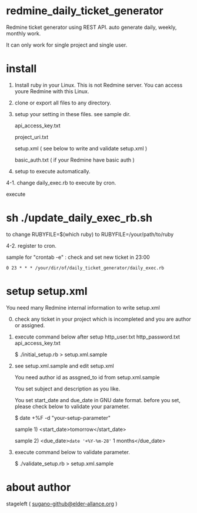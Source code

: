 # redmine_daily_ticket_generator
Redmine ticket generator using REST API. auto generate daily, weekly, monthly work.

It can only work for single project and single user.

# install

 1. Install ruby in your Linux.
    This is not Redmine server.
    You can access youre Redmine with this Linux.

 2. clone or export all files to any directory.

 3. setup your setting in these files. see sample dir.

    api_access_key.txt

    project_uri.txt

    setup.xml ( see below to write and validate setup.xml )

    basic_auth.txt ( if your Redmine have basic auth )

 4. setup to execute automatically.

  4-1. change daily_exec.rb to execute by cron.

   execute 

   # sh ./update_daily_exec_rb.sh

   to change RUBYFILE=$(which ruby) to RUBYFILE=/your/path/to/ruby

  4-2. register to cron.

   sample for "crontab -e" : check and set new ticket in 23:00

    0 23 * * * /your/dir/of/daily_ticket_generator/daily_exec.rb

# setup setup.xml

  You need many Redmine internal information to write setup.xml 

  0. check any ticket in your project
     which is incompleted and you are author or assigned.
 
  1. execute command below
     after setup  http_user.txt http_password.txt api_access_key.txt

     $ ./initial_setup.rb > setup.xml.sample

  2. see setup.xml.sample and edit setup.xml

     You need author id as assgned_to id from setup.xml.sample

     You set subject and description as you like.

     You set start_date and due_date in GNU date format.
     before you set, please check below to validate your parameter.

     $ date +%F -d "your-setup-parameter"

     sample 1)
        <start_date>tomorrow</start_date>

     sample 2)
        <due_date>`date '+%Y-%m-28'` 1 months</due_date>

  3. execute command below to validate parameter.

     $ ./validate_setup.rb > setup.xml.sample

# about author

  stageleft ( sugano-github@elder-allance.org )

